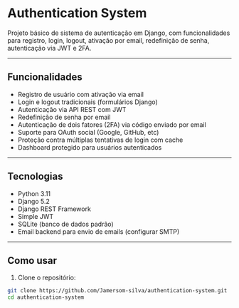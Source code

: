 # Authentication System

Projeto básico de sistema de autenticação em Django, com funcionalidades para registro, login, logout, ativação por email, redefinição de senha, autenticação via JWT e 2FA.

---

## Funcionalidades

- Registro de usuário com ativação via email
- Login e logout tradicionais (formulários Django)
- Autenticação via API REST com JWT
- Redefinição de senha por email
- Autenticação de dois fatores (2FA) via código enviado por email
- Suporte para OAuth social (Google, GitHub, etc)
- Proteção contra múltiplas tentativas de login com cache
- Dashboard protegido para usuários autenticados

---

## Tecnologias

- Python 3.11
- Django 5.2
- Django REST Framework
- Simple JWT
- SQLite (banco de dados padrão)
- Email backend para envio de emails (configurar SMTP)

---

## Como usar

1. Clone o repositório:

```bash
git clone https://github.com/Jamersom-silva/authentication-system.git
cd authentication-system
